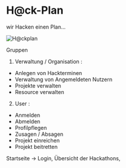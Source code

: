 # H@ck-Plan

wir Hacken einen Plan...

![H@ckplan](https://github.com/hackdaysspring2017/hackplan/raw/master/views/assets/hackathon-graphic.png)


Gruppen

1. Verwaltung / Organisation :

- Anlegen von Hackterminen
- Verwaltung von Angemeldeten Nutzern
- Projekte verwalten
- Resource verwalten

2. User :

- Anmelden
- Abmelden
- Profilpflegen
- Zusagen / Absagen
- Projekt einreichen
- Projekt beitretten

Startseite -> Login, Übersicht der Hackathons,